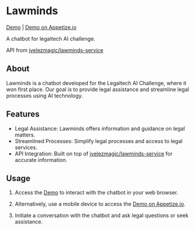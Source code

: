 # Lawminds

[Demo](https://lawminds.vercel.app) | [Demo on Appetize.io](https://appetize.io/app/e6wnbovkq4wwpn4fxm6uai4iyy)

A chatbot for legaltech AI challenge.

API from [jvelezmagic/lawminds-service](https://github.com/jvelezmagic/lawminds-service)

## About

Lawminds is a chatbot developed for the Legaltech AI Challenge, where it won first place. Our goal is to provide legal assistance and streamline legal processes using AI technology.

## Features

- Legal Assistance: Lawminds offers information and guidance on legal matters.
- Streamlined Processes: Simplify legal processes and access to legal services.
- API Integration: Built on top of [jvelezmagic/lawminds-service](https://github.com/jvelezmagic/lawminds-service) for accurate information.

## Usage

1. Access the [Demo](https://lawminds.vercel.app) to interact with the chatbot in your web browser.

2. Alternatively, use a mobile device to access the [Demo on Appetize.io](https://appetize.io/app/e6wnbovkq4wwpn4fxm6uai4iyy).

3. Initiate a conversation with the chatbot and ask legal questions or seek assistance.
